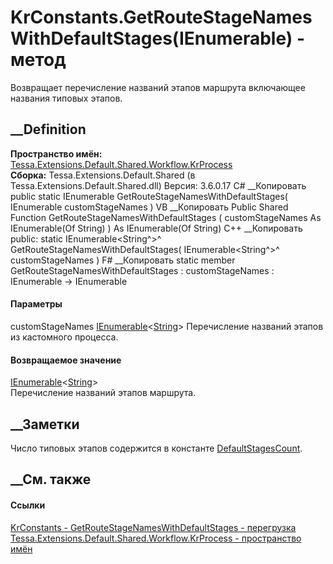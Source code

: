 # KrConstants.GetRouteStageNamesWithDefaultStages(IEnumerable<String>) - метод
Возвращает перечисление названий этапов маршрута включающее названия типовых
этапов.
## __Definition
 **Пространство имён:**
[Tessa.Extensions.Default.Shared.Workflow.KrProcess](N_Tessa_Extensions_Default_Shared_Workflow_KrProcess.htm)  
 **Сборка:** Tessa.Extensions.Default.Shared (в
Tessa.Extensions.Default.Shared.dll) Версия: 3.6.0.17
C# __Копировать
     public static IEnumerable<string> GetRouteStageNamesWithDefaultStages(
    	IEnumerable<string> customStageNames
    )
VB __Копировать
     Public Shared Function GetRouteStageNamesWithDefaultStages ( 
    	customStageNames As IEnumerable(Of String)
    ) As IEnumerable(Of String)
C++ __Копировать
     public:
    static IEnumerable<String^>^ GetRouteStageNamesWithDefaultStages(
    	IEnumerable<String^>^ customStageNames
    )
F# __Копировать
     static member GetRouteStageNamesWithDefaultStages : 
            customStageNames : IEnumerable<string> -> IEnumerable<string> 
#### Параметры
customStageNames
[IEnumerable](https://learn.microsoft.com/dotnet/api/system.collections.generic.ienumerable-1)<[String](https://learn.microsoft.com/dotnet/api/system.string)>
    Перечисление названий этапов из кастомного процесса.
#### Возвращаемое значение
[IEnumerable](https://learn.microsoft.com/dotnet/api/system.collections.generic.ienumerable-1)<[String](https://learn.microsoft.com/dotnet/api/system.string)>  
Перечисление названий этапов маршрута.
##  __Заметки
Число типовых этапов содержится в константе
[DefaultStagesCount](F_Tessa_Extensions_Default_Shared_Workflow_KrProcess_KrConstants_DefaultStagesCount.htm).
##  __См. также
#### Ссылки
[KrConstants -
](T_Tessa_Extensions_Default_Shared_Workflow_KrProcess_KrConstants.htm)
[GetRouteStageNamesWithDefaultStages -
перегрузка](Overload_Tessa_Extensions_Default_Shared_Workflow_KrProcess_KrConstants_GetRouteStageNamesWithDefaultStages.htm)
[Tessa.Extensions.Default.Shared.Workflow.KrProcess - пространство
имён](N_Tessa_Extensions_Default_Shared_Workflow_KrProcess.htm)

